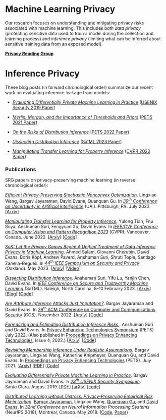 # Machine Learning Privacy

Our research focuses on understanding and mitigating privacy risks
associated with machine learning. This includes both _data privacy_
(protecting sensitive data used to train a model during the collection
and learning process) and _inference privacy_ (limiting what can be
inferred about sensitive training data from an exposed model).

[**Privacy Reading Group**](/privacyreadinggroup)

# Inference Privacy

These blog posts (in forward chronological order) summarize our recent
work on evaluating inference leakage from models:

- [_Evaluating Differentially Private Machine Learning in Practice_](https://uvasrg.github.io/evaluating-differentially-private-machine-learning-in-practice/) ([USENIX Security 2019 Paper](https://arxiv.org/abs/1902.08874))

- [_Merlin, Morgan, and the Importance of Thresholds and Priors_](https://uvasrg.github.io/merlin-morgan-and-the-importance-of-thresholds-and-priors/) ([PETS 2021 Paper](https://arxiv.org/abs/2005.10881))

- [_On the Risks of Distribution Inference_](https://uvasrg.github.io/on-the-risks-of-distribution-inference/) ([PETS 2022 Paper](https://arxiv.org/abs/2109.06024))

- [_Dissecting Distribution Inference_](/dissecting-distribution-inference/) ([SatML 2023 Paper](https://satml.org/))

- [_Manipulating Transfer Learning for Property Inference_](/cvpr-2023-manipulating-transfer-learning-for-property-inference/) ([CVPR 2023 Paper](https://arxiv.org/abs/2303.11643))



### Publications

SRG papers on privacy-preserving machine learning (in reverse chronological order):

<a href="https://arxiv.org/abs/1910.13659"><em>Efficient Privacy-Preserving Stochastic Nonconvex Optimization</em></a>. Lingxiao Wang, Bargav Jayaraman, David Evans, Quanquan Gu. In <a href="https://www.auai.org/uai2023/"><em>39<sup>th</sup> Conference on Uncertainty in Artificial Intelligence</em></a> (UAI). Pittsburgh, PA. July&nbsp;2023. [<a href="https://arxiv.org/abs/1910.13659">Arxiv</a>]

<a href="https://arxiv.org/abs/2303.11643"><Em>Manipulating Transfer
    Learning for Property Inference</em></a>. Yulong Tian, Fnu Suya, Anshuman Suri, Fengyuan Xu, David Evans. In <a href="https://cvpr2023.thecvf.com/"><em>IEEE/CVF Conference on Computer Vision and Pattern Recognition 2023</em></a> (CVPR),
Vancouver, Canada. June&nbsp;2023. [<a href="https://arxiv.org/abs/2303.11643">Arxiv</a>] [<a href="https://github.com/yulongt23/Transfer-Inference">Code</a>]

<a href="https://arxiv.org/abs/2212.10986"><em>SoK: Let the Privacy Games Begin! A Unified Treatment of Data Inference Privacy in Machine Learning</em></a>. 
Ahmed Salem, Giovanni Cherubin, David Evans, Boris K&ouml;pf, Andrew
Paverd, Anshuman Suri, Shruti Tople, Santiago
Zanella-Begueli. In <a href="https://sp2023.ieee-security.org/"><em>44<sup>th</sup>
      IEEE Symposium on Security and Privacy</em></a>
(Oakland). May&nbsp;2023. [<a href="https://arxiv.org/abs/2212.10986">Arxiv</a>] [<a href="/sok-let-the-privacy-games-begin-a-unified-treatment-of-data-inference-privacy-in-machine-learning/">Video</a>]

<a href="https://arxiv.org/abs/2212.07591"><em>Dissecting Distribution
    Inference</em></a>. Anshuman Suri, Yifu Lu, Yanjin Chen, David
Evans. In <a href="https://satml.org/"><em>IEEE Conference on Secure and
      Trustworthy Machine Learning</em></a> (SaTML). Raleigh, North
    Carolina, 8&ndash;10 February 2023. [<a href="https://arxiv.org/abs/2212.07591">Arxiv</a>] [<A href="https://uvasrg.github.io/dissecting-distribution-inference/">Blog</a>] [<a href="https://github.com/iamgroot42/dissecting_distribution_inference">Code</a>]

<a href="https://arxiv.org/abs/2209.01292"><em>Are Attribute Inference
    Attacks Just Imputation?</em></a>. Bargav Jayaraman and David
Evans. In <a href="https://www.sigsac.org/ccs/CCS2022/">29<sup>th</sup> ACM
    Conference on Computer and Communications Security</a>
(CCS). November
2022. [<a href="https://arxiv.org/abs/2209.01292">Arxiv</a>]
[<a href="https://github.com/bargavj/EvaluatingDPML">Code</a>]

<a href="https://arxiv.org/abs/2109.06024"><em>Formalizing and
    Estimating Distribution Inference Risks
</em></a>. Anshuman Suri and David
Evans. In <a href="https://petsymposium.org/2022/">Privacy Enhancing
    Technologies Symposium</a> (PETS). July 2022. (Also published
in <a href="https://petsymposium.org/popets/2022/">Proceedings on
    Privacy Enhancing Technologies</a>, Issue 4, 2022.)
[<a href="https://arxiv.org/abs/2109.06024">Arxiv</a>]
[<a href="https://github.com/iamgroot42/FormEstDistRisks">Code</a>]

<a href="https://arxiv.org/abs/2005.10881"><em>
Revisiting Membership Inference Under Realistic Assumptions</em></a>. Bargav Jayaraman, Lingxiao Wang, Katherine Knipmeyer, Quanquan Gu, and David
Evans. In <a href="https://www.petsymposium.org/2021/">Proceedings on Privacy Enhancing Technologies</a>
(PETS). July
2021. [<a href="https://arxiv.org/abs/2005.10881">Arxiv</a>]
[<A href="https://arxiv.org/pdf/2005.10881.pdf">PDF</a>] [<a href="https://github.com/bargavj/EvaluatingDPML">Code</a>]

<em><a href="usenix2019/">Evaluating Differentially Private Machine
Learning in Practice</a></em>. Bargav Jayaraman and David Evans. In <a
href="https://www.usenix.org/conference/usenixsecurity19"><em>28<sup>th</sup>
USENIX Security Symposium</em></a>. Santa&nbsp;Clara. August 2019. 
[<a href="usenix2019/evaluatingdp.pdf">PDF</a>]
[<a href="https://arxiv.org/abs/1902.08874">arXiv</a>] 
[<A href="https://github.com/bargavj/EvaluatingDPML">code</a>]

[_Distributed Learning without Distress: Privacy-Preserving Empirical Risk Minimization_](https://oblivc.org/ppml/). [Bargav Jayaraman](https://bargavjayaraman.github.io/), Lingxiao Wang, [Quanquan Gu](http://web.cs.ucla.edu/~qgu/research.html), and [David Evans](https://www.cs.virginia.edu/evans). In _32nd Conference on Neural Information Processing Systems_ (NeurIPS 2018), Montréal, Canada. May 2018. ([Code](https://github.com/bargavj/distributedMachineLearning), [Paper](https://oblivc.org/docs/neurips2018.pdf))



<!-- 

# Privacy-Preserving Machine Learning

_Distributed learning_ (sometimes marketed as _federated learning_)
allows a group of independent data owners to collaboratively learn a
model over their data sets without exposing their private data.

## Projects

[**Integrating Multi-Party Computation with Differential Privacy**](https://oblivc.org/ppml/) ([Code](https://github.com/bargavj/distributedMachineLearning), [NeurIPS 2018 Paper](https://oblivc.org/docs/neurips2018.pdf)  
[Bargav Jayaraman](https://bargavjayaraman.github.io/), Lingxiao Wang, [Quanquan Gu](http://web.cs.ucla.edu/~qgu/research.html)

**Privacy-preserving Medical Decision Systems**  
[Josephine Lamp](https://www.josephinelamp.com/) and [Lu Feng](http://www.cs.virginia.edu/~lufeng/index.html)

**Privacy-Preserving Nonconvex Optimization** [[Preprint](https://arxiv.org/abs/1910.13659)]  
Lingxiao Wang, [Bargav Jayaraman](https://bargavjayaraman.github.io/), [Quanquan Gu](http://web.cs.ucla.edu/~qgu/research.html)

-->


